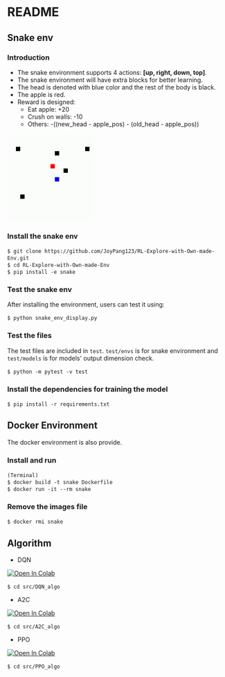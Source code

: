 # README

## Snake env

### Introduction
* The snake environment supports 4 actions: **[up, right, down, top]**.
* The snake environment will have extra blocks for better learning.
* The head is denoted with blue color and the rest of the body is black.
* The apple is red.
* Reward is designed:
  * Eat apple: +20
  * Crush on walls: -10
  * Others: -((new_head - apple_pos) - (old_head - apple_pos))

![snake env](assets/snake.gif)

### Install the snake env
```shell
$ git clone https://github.com/JoyPang123/RL-Explore-with-Own-made-Env.git
$ cd RL-Explore-with-Own-made-Env
$ pip install -e snake
```

### Test the snake env
After installing the environment, users can test it using:
```shell
$ python snake_env_display.py
```

### Test the files
The test files are included in `test`. `test/envs` is for snake environment and `test/models` is for models' output dimension check.
```shell
$ python -m pytest -v test
```

### Install the dependencies for training the model
```shell
$ pip install -r requirements.txt
```

## Docker Environment
The docker environment is also provide.

### Install and run

```shell
(Terminal)
$ docker build -t snake Dockerfile
$ docker run -it --rm snake
```

### Remove the images file
```shell
$ docker rmi snake
```

## Algorithm
* DQN

[![Open In Colab](https://colab.research.google.com/assets/colab-badge.svg)](https://colab.research.google.com/github/JoyPang123/RL-Explore-with-Own-made-Env/blob/main/src/DQN_algo/DQN.ipynb)
```shell
$ cd src/DQN_algo
```
* A2C

[![Open In Colab](https://colab.research.google.com/assets/colab-badge.svg)](https://colab.research.google.com/github/JoyPang123/RL-Explore-with-Own-made-Env/blob/main/src/A2C_algo/A2C.ipynb)
```shell
$ cd src/A2C_algo
```

* PPO

[![Open In Colab](https://colab.research.google.com/assets/colab-badge.svg)](https://colab.research.google.com/github/JoyPang123/RL-Explore-with-Own-made-Env/blob/main/src/PPO_algo/PPO.ipynb)
```shell
$ cd src/PPO_algo
```